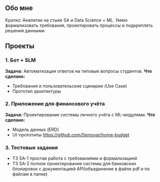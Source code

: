 ## Обо мне
Кратко: Аналитик на стыке SA и Data Science + ML. Умею формализовать требования, проектировать процессы и подкреплять решения данными

## Проекты

### 1. Бот + SLM
**Задача:** Автоматизация ответов на типовые вопросы студентов.
**Что сделано:**
*   Требования и пользовательские сценарии (Use Case)
*   Прототип архитектуры

### 2. Приложение для финансового учёта
**Задача:** Проектирование системы личного учёта с ML-модулями.
**Что сделано:**
*   Модель данных (ERD)
*   UI-прототипы
https://github.com/Semovar/home-budget

### 3. Тестовые задания 
*	ТЗ SA-1 простая работа с требованиями и формализацией
*	ТЗ SA-2 полное проектирование системы для банковских блокировок с документацией API(объединение в файле pdf и по файлам в папке)